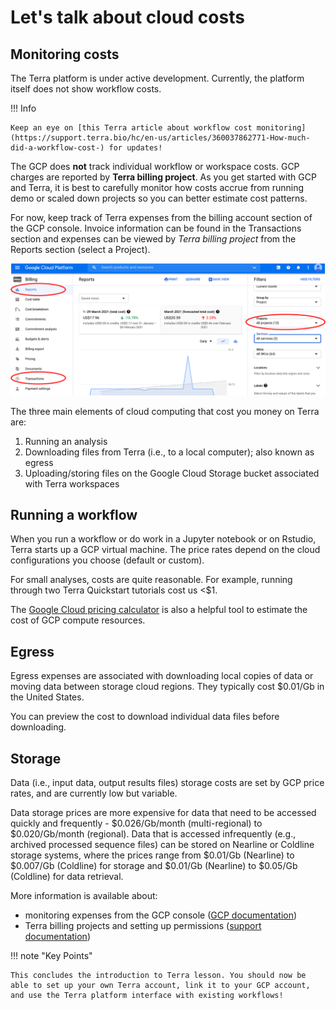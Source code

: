 # Let's talk about cloud costs

## Monitoring costs

The Terra platform is under active development. Currently, the platform itself does not show workflow costs.

!!! Info

    Keep an eye on [this Terra article about workflow cost monitoring](https://support.terra.bio/hc/en-us/articles/360037862771-How-much-did-a-workflow-cost-) for updates!

The GCP does **not** track individual workflow or workspace costs. GCP charges are reported by **Terra billing project**. As you get started with GCP and Terra, it is best to carefully monitor how costs accrue from running demo or scaled down projects so you can better estimate cost patterns.

For now, keep track of Terra expenses from the billing account section of the GCP console. Invoice information can be found in the <span class="highlight_txt">Transactions</span> section and expenses can be viewed by *Terra billing project* from the <span class="highlight_txt">Reports</span> section (select a <span class="highlight_txt">Project</span>).

![](./terra-imgs/gcp-billing-tabs.png "billing tabs")

The three main elements of cloud computing that cost you money on Terra are:

1. Running an analysis
2. Downloading files from Terra (i.e., to a local computer); also known as egress
3. Uploading/storing files on the Google Cloud Storage bucket associated with Terra workspaces

## Running a workflow

When you run a workflow or do work in a Jupyter notebook or on Rstudio, Terra starts up a GCP virtual machine. The price rates depend on the cloud configurations you choose (default or custom).

For small analyses, costs are quite reasonable. For example, running through two Terra Quickstart tutorials cost us <$1.

The [Google Cloud pricing calculator](https://cloud.google.com/products/calculator/#id=) is also a helpful tool to estimate the cost of GCP compute resources.

## Egress

Egress expenses are associated with downloading local copies of data or moving data between storage cloud regions. They typically cost $0.01/Gb in the United States.

You can preview the cost to download individual data files before downloading.

## Storage

Data (i.e., input data, output results files) storage costs are set by GCP price rates, and are currently low but variable.

Data storage prices are more expensive for data that need to be accessed quickly and frequently - $0.026/Gb/month (multi-regional) to $0.020/Gb/month (regional). Data that is accessed infrequently (e.g., archived processed sequence files) can be stored on Nearline or Coldline storage systems, where the prices range from $0.01/Gb (Nearline) to $0.007/Gb (Coldline) for storage and $0.01/Gb (Nearline) to $0.05/Gb (Coldline) for data retrieval.

More information is available about:

- monitoring expenses from the GCP console ([GCP documentation](https://cloud.google.com/billing/docs))
- Terra billing projects and setting up permissions ([support documentation](https://support.terra.bio/hc/en-us/articles/360026182251-How-to-set-up-billing-in-Terra))

!!! note "Key Points"

    This concludes the introduction to Terra lesson. You should now be able to set up your own Terra account, link it to your GCP account, and use the Terra platform interface with existing workflows!
